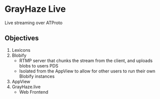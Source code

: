 # GrayHaze Live

Live streaming over ATProto

## Objectives

1. Lexicons
2. Blobify
   - RTMP server that chunks the stream from the client, and uploads blobs to users PDS
   - Isolated from the AppView to allow for other users to run their own Blobify instances
3. AppView
4. GrayHaze.live
   - Web Frontend 
